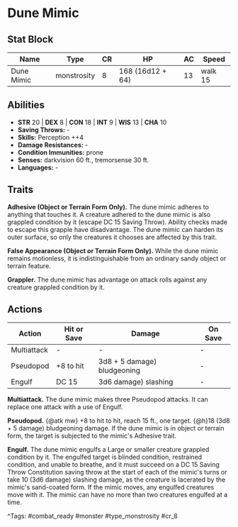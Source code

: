 # Dune Mimic

## Stat Block

| Name | Type | CR | HP | AC | Speed |
|------|------|----|----|----|-------|
| Dune Mimic | monstrosity | 8 | 168 (16d12 + 64) | 13 | walk 15 |

## Abilities

- **STR** 20 | **DEX** 8 | **CON** 18 | **INT** 9 | **WIS** 13 | **CHA** 10
- **Saving Throws:** -  
- **Skills:** Perception ++4  
- **Damage Resistances:** -  
- **Condition Immunities:** prone  
- **Senses:** darkvision 60 ft., tremorsense 30 ft.  
- **Languages:** -

## Traits

**Adhesive (Object or Terrain Form Only).** The dune mimic adheres to anything that touches it. A creature adhered to the dune mimic is also grappled condition by it (escape DC 15 Saving Throw). Ability checks made to escape this grapple have disadvantage. The dune mimic can harden its outer surface, so only the creatures it chooses are affected by this trait.

**False Appearance (Object or Terrain Form Only).** While the dune mimic remains motionless, it is indistinguishable from an ordinary sandy object or terrain feature.

**Grappler.** The dune mimic has advantage on attack rolls against any creature grappled condition by it.


## Actions

| Action | Hit or Save | Damage | On Save |
|--------|--------------|--------|----------|
| Multiattack | - | - | - |
| Pseudopod | +8 to hit | 3d8 + 5 damage) bludgeoning | - |
| Engulf | DC 15 | 3d6 damage) slashing | - |

**Multiattack.** The dune mimic makes three Pseudopod attacks. It can replace one attack with a use of Engulf.

**Pseudopod.** {@atk mw} +8 to hit to hit, reach 15 ft., one target. {@h}18 (3d8 + 5 damage) bludgeoning damage. If the dune mimic is in object or terrain form, the target is subjected to the mimic's Adhesive trait.

**Engulf.** The dune mimic engulfs a Large or smaller creature grappled condition by it. The engulfed target is blinded condition, restrained condition, and unable to breathe, and it must succeed on a DC 15 Saving Throw Constitution saving throw at the start of each of the mimic's turns or take 10 (3d6 damage) slashing damage, as the creature is lacerated by the mimic's sand-coated form. If the mimic moves, any engulfed creatures move with it. The mimic can have no more than two creatures engulfed at a time.


^Tags: #combat_ready #monster #type_monstrosity #cr_8